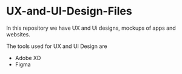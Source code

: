 # UX-and-UI-Design-Files
In this repository we have UX and Ui designs, mockups of apps and websites.

The tools used for UX and UI Design are 
* Adobe XD
* Figma
